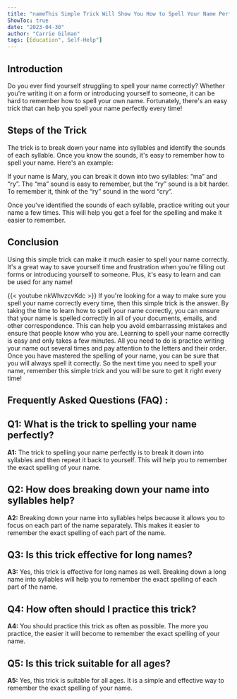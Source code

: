 ```yaml
---
title: "nameThis Simple Trick Will Show You How to Spell Your Name Perfectly Every Time!"
ShowToc: true 
date: "2023-04-30"
author: "Carrie Gilman" 
tags: [Education", Self-Help"]
---
```

## Introduction
Do you ever find yourself struggling to spell your name correctly? Whether you're writing it on a form or introducing yourself to someone, it can be hard to remember how to spell your own name. Fortunately, there's an easy trick that can help you spell your name perfectly every time!

## Steps of the Trick
The trick is to break down your name into syllables and identify the sounds of each syllable. Once you know the sounds, it's easy to remember how to spell your name. Here's an example: 

If your name is Mary, you can break it down into two syllables: “ma” and “ry”. The “ma” sound is easy to remember, but the “ry” sound is a bit harder. To remember it, think of the “ry” sound in the word “cry”. 

Once you've identified the sounds of each syllable, practice writing out your name a few times. This will help you get a feel for the spelling and make it easier to remember. 

## Conclusion
Using this simple trick can make it much easier to spell your name correctly. It's a great way to save yourself time and frustration when you're filling out forms or introducing yourself to someone. Plus, it's easy to learn and can be used for any name!

{{< youtube nkWhvzcvKdc >}} 
If you're looking for a way to make sure you spell your name correctly every time, then this simple trick is the answer. By taking the time to learn how to spell your name correctly, you can ensure that your name is spelled correctly in all of your documents, emails, and other correspondence. This can help you avoid embarrassing mistakes and ensure that people know who you are. Learning to spell your name correctly is easy and only takes a few minutes. All you need to do is practice writing your name out several times and pay attention to the letters and their order. Once you have mastered the spelling of your name, you can be sure that you will always spell it correctly. So the next time you need to spell your name, remember this simple trick and you will be sure to get it right every time!

## Frequently Asked Questions (FAQ) :
## Q1: What is the trick to spelling your name perfectly?

**A1:** The trick to spelling your name perfectly is to break it down into syllables and then repeat it back to yourself. This will help you to remember the exact spelling of your name. 

## Q2: How does breaking down your name into syllables help?

**A2:** Breaking down your name into syllables helps because it allows you to focus on each part of the name separately. This makes it easier to remember the exact spelling of each part of the name. 

## Q3: Is this trick effective for long names?

**A3:** Yes, this trick is effective for long names as well. Breaking down a long name into syllables will help you to remember the exact spelling of each part of the name. 

## Q4: How often should I practice this trick?

**A4:** You should practice this trick as often as possible. The more you practice, the easier it will become to remember the exact spelling of your name. 

## Q5: Is this trick suitable for all ages?

**A5:** Yes, this trick is suitable for all ages. It is a simple and effective way to remember the exact spelling of your name.





